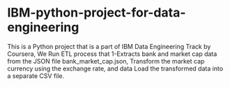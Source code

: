 # IBM-python-project-for-data-engineering
This is a Python project that is a part of IBM Data Engineering Track by Coursera, We Run ETL process that 1-Extracts bank and market cap data from the JSON file bank_market_cap.json, Transform the market cap currency using the exchange rate, and data Load the transformed data into a separate CSV file.
